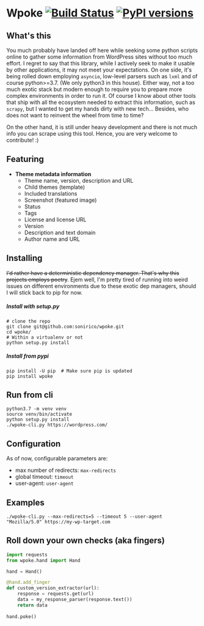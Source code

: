 # Wpoke [![Build Status](https://travis-ci.org/sonirico/wpoke.svg?branch=master)](https://travis-ci.org/sonirico/wpoke) [![PyPI versions](https://img.shields.io/badge/python-3.7%20|%203.8~dev-blue.svg)](https://pypi.org/project/wpoke/)


## What's this
You much probably have landed off here while seeking some python scripts online
to gather some information from WordPress sites without too much effort. I 
regret to say that this library, while I actively seek to make it usable by 
other applications, it may not meet your expectations.
On one side, it's being rolled down employing `asyncio`, low-level parsers
such as `lxml` and of course python>=3.7. (We only python3 in this house). 
Either way, not a too much exotic stack but modern enough to require you to 
prepare more complex environments in order to run it. Of course I know about 
other tools that ship with all the ecosystem needed to extract this 
information, such as `scrapy`, but I wanted to get my hands dirty with new 
tech... Besides, who does not want to reinvent the wheel from time to time?

On the other hand, it is still under heavy development and there is not much
info you can scrape using this tool. Hence, you are very welcome to 
contribute! :)

## Featuring

- **Theme metadata information**
    - Theme name, version, description and URL
    - Child themes (template)
    - Included translations
    - Screenshot (featured image)
    - Status
    - Tags
    - License and license URL
    - Version
    - Description and text domain
    - Author name and URL

## Installing
~~I'd rather have a deterministic dependency manager. That's why
this projects employs poetry~~. Ejem well, I'm pretty tired of running into
weird issues on different environments due to these exotic dep managers,
should I will stick back to pip for now.

##### Install with setup.py

```shell
# clone the repo
git clone git@github.com:sonirico/wpoke.git
cd wpoke/
# Within a virtualenv or not
python setup.py install
```

##### Install from pypi

```shell
pip install -U pip  # Make sure pip is updated
pip install wpoke
```

## Run from cli

```shell
python3.7 -m venv venv
source venv/bin/activate
python setup.py install
./wpoke-cli.py https://wordpress.com/
```

## Configuration

As of now, configurable parameters are:

- max number of redirects: `max-redirects`
- global timeout: `timeout`
- user-agent: `user-agent`

## Examples

```shell
./wpoke-cli.py --max-redirects=5 --timeout 5 --user-agent "Mozilla/5.0" https://my-wp-target.com
```

## Roll down your own checks (aka fingers)

```python
import requests
from wpoke.hand import Hand

hand = Hand()

@hand.add_finger
def custom_version_extractor(url):
    response = requests.get(url)
    data = my_response_parser(response.text())
    return data
    
hand.poke()
```

